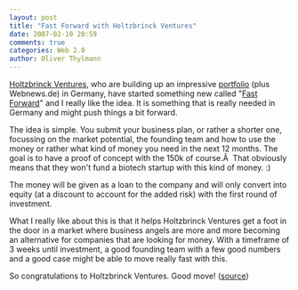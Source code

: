 ```yaml
---
layout: post
title: "Fast Forward with Holtzbrinck Ventures"
date: 2007-02-10 20:59
comments: true
categories: Web 2.0
author: Oliver Thylmann
---
```







[Holtzbrinck Ventures](http://www.holtzbrinck-ventures.com/), who are building up an impressive [portfolio](http://www.holtzbrinck-ventures.com/index.php?portfolio_de) (plus Webnews.de) in Germany, have started something new called &quot;[Fast Forward](http://www.holtzbrinck-ventures.com/index.php?fast_forward)&quot; and I really like the idea. It is something that is really needed in Germany and might push things a bit forward.

The idea is simple. You submit your business plan, or rather a shorter one, focussing on the market potential, the founding team and how to use the money or rather what kind of money you need in the next 12 months. The goal is to have a proof of concept with the 150k of course.Â  That obviously means that they won't fund a biotech startup with this kind of money. :)

The money will be given as a loan to the company and will only convert into equity (at a discount to account for the added risk) with the first round of investment.

What I really like about this is that it helps Holtzbrinck Ventures get a foot in the door in a market where business angels are more and more becoming an alternative for companies that are looking for money. With a timeframe of 3 weeks until investment, a good founding team with a few good numbers and a good case might be able to move really fast with this.

So congratulations to Holtzbrinck Ventures. Good move! ([source](http://www.thealarmclock.com/euro/archives/2007/01/holtzbrinck_ventures_1.html))



